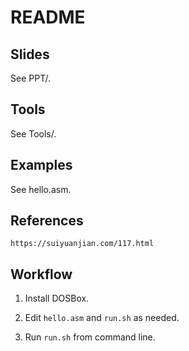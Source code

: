 # README

## Slides

See PPT/.

## Tools

See Tools/.

## Examples

See hello.asm.

## References

`https://suiyuanjian.com/117.html`

## Workflow

1. Install DOSBox.

2. Edit `hello.asm` and `run.sh` as needed.

2. Run `run.sh` from command line.
